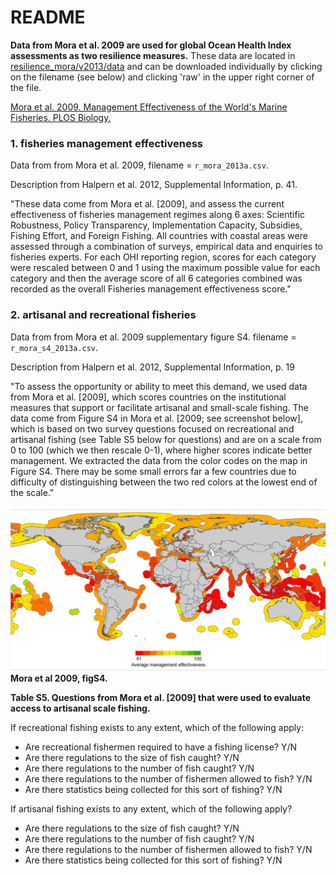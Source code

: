 # README

**Data from Mora et al. 2009 are used for global Ocean Health Index assessments as two resilience measures.** These data are located in [resilience_mora/v2013/data](https://github.com/OHI-Science/ohiprep/tree/master/globalprep/resilience_mora/v2013/data) and can be downloaded individually by clicking on the filename (see below) and clicking 'raw' in the upper right corner of the file.

[Mora et al. 2009. Management Effectiveness of the World's Marine Fisheries. PLOS Biology.](http://journals.plos.org/plosbiology/article?id=10.1371/journal.pbio.1000131)


### 1. fisheries management effectiveness

Data from from Mora et al. 2009, filename = `r_mora_2013a.csv`. 

Description from Halpern et al. 2012, Supplemental Information, p. 41.

"These data come from Mora et al. [2009], and assess the current effectiveness of fisheries management regimes along 6 axes: Scientific Robustness, Policy Transparency, Implementation Capacity, Subsidies, Fishing Effort, and Foreign Fishing. All countries with coastal areas were assessed through a combination of surveys, empirical data and enquiries to fisheries experts. For each OHI reporting region, scores for each category were rescaled between 0 and 1 using the maximum possible value for each category and then the average score of all 6 categories combined was recorded as the overall Fisheries management effectiveness score."

### 2. artisanal and recreational fisheries 

Data from from Mora et al. 2009 supplementary figure S4. filename = `r_mora_s4_2013a.csv`. 

Description from Halpern et al. 2012, Supplemental Information, p. 19

"To assess the opportunity or ability to meet this demand, we used data from Mora et al. [2009], which scores countries on the institutional measures that support or facilitate artisanal and small-scale fishing. The data come from Figure S4 in Mora et al. [2009; see screenshot below], which is based on two survey questions focused on recreational and artisanal fishing (see Table S5 below for questions) and are on a scale from 0 to 100 (which we then rescale 0-1), where higher scores indicate better management. We extracted the data from the color codes on the map in Figure S4. There may be some small errors far a few countries due to difficulty of distinguishing between the two red colors at the lowest end of the scale."

![Mora et al 2009, figS4](Mora_et_al_2009_figS4.png)
**Mora et al 2009, figS4.**

**Table S5. Questions from Mora et al. [2009] that were used to evaluate access to artisanal scale fishing.**
 
If recreational fishing exists to any extent, which of the following apply:

- Are recreational fishermen required to have a fishing license? Y/N
- Are there regulations to the size of fish caught? Y/N
- Are there regulations to the number of fish caught? Y/N
- Are there regulations to the number of fishermen allowed to fish? Y/N
- Are there statistics being collected for this sort of fishing? Y/N

If artisanal fishing exists to any extent, which of the following apply?
- Are there regulations to the size of fish caught? Y/N
- Are there regulations to the number of fish caught? Y/N
- Are there regulations to the number of fishermen allowed to fish? Y/N
- Are there statistics being collected for this sort of fishing? Y/N